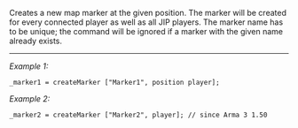 Creates a new map marker at the given position. The marker will be created for every connected player as well as all JIP players. The marker name has to be unique; the command will be ignored if a marker with the given name already exists.


---
*Example 1:*
```sqf
_marker1 = createMarker ["Marker1", position player];
```

*Example 2:*
```sqf
_marker2 = createMarker ["Marker2", player]; // since Arma 3 1.50
```